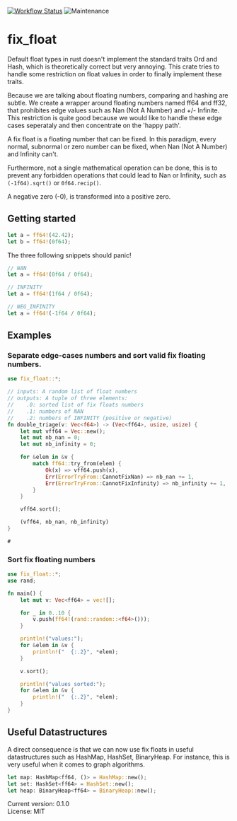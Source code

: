 [![Workflow Status](https://github.com/FauconFan/fix_float/workflows/main/badge.svg)](https://github.com/FauconFan/fix_float/actions?query=workflow%3A%22main%22)
![Maintenance](https://img.shields.io/badge/maintenance-experimental-blue.svg)

# fix_float

Default float types in rust doesn't implement the standard traits Ord and Hash, which is theoretically correct but very annoying. This crate tries to handle some restriction on float values in order to finally implement these traits.

Because we are talking about floating numbers, comparing and hashing are subtle. We create a wrapper around floating numbers named ff64 and ff32, that prohibites edge values such as Nan (Not A Number) and +/- Infinite. This restriction is quite good because we would like to handle these edge cases seperataly and then concentrate on the 'happy path'.

A fix float is a floating number that can be fixed. In this paradigm, every normal, subnormal or zero number can be fixed, when Nan (Not A Number) and Infinity can't.

Furthermore, not a single mathematical operation can be done, this is to prevent any forbidden operations that could lead to Nan or Infinity, such as `(-1f64).sqrt()` or `0f64.recip()`.

A negative zero (-0), is transformed into a positive zero.

## Getting started

```rust
let a = ff64!(42.42);
let b = ff64!(0f64);
```

The three following snippets should panic!
```rust
// NAN
let a = ff64!(0f64 / 0f64);
```

```rust
// INFINITY
let a = ff64!(1f64 / 0f64);
```

```rust
// NEG_INFINITY
let a = ff64!(-1f64 / 0f64);
```

## Examples

### Separate edge-cases numbers and sort valid fix floating numbers.

```rust
use fix_float::*;

// inputs: A random list of float numbers
// outputs: A tuple of three elements:
//    .0: sorted list of fix floats numbers
//    .1: numbers of NAN
//    .2: numbers of INFINITY (positive or negative)
fn double_triage(v: Vec<f64>) -> (Vec<ff64>, usize, usize) {
	let mut vff64 = Vec::new();
	let mut nb_nan = 0;
	let mut nb_infinity = 0;

	for &elem in &v {
		match ff64::try_from(elem) {
			Ok(x) => vff64.push(x),
			Err(ErrorTryFrom::CannotFixNan) => nb_nan += 1,
			Err(ErrorTryFrom::CannotFixInfinity) => nb_infinity += 1,
		}
	}

	vff64.sort();

	(vff64, nb_nan, nb_infinity)
}

#
```

### Sort fix floating numbers
```rust
use fix_float::*;
use rand;

fn main() {
	let mut v: Vec<ff64> = vec![];

	for _ in 0..10 {
		v.push(ff64!(rand::random::<f64>()));
	}

	println!("values:");
	for &elem in &v {
		println!("  {:.2}", *elem);
	}

	v.sort();

	println!("values sorted:");
	for &elem in &v {
		println!("  {:.2}", *elem);
	}
}
```

## Useful Datastructures

A direct consequence is that we can now use fix floats in useful datastructures such as HashMap, HashSet, BinaryHeap. For instance, this is very useful when it comes to graph algorithms.

```rust
let map: HashMap<ff64, ()> = HashMap::new();
let set: HashSet<ff64> = HashSet::new();
let heap: BinaryHeap<ff64> = BinaryHeap::new();
```

Current version: 0.1.0  
License: MIT
